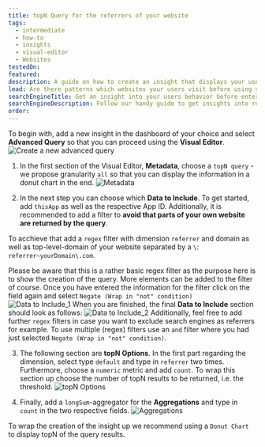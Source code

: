 ```yaml
---
title: topN Query for the referrers of your website
tags:
  - intermediate
  - how-to
  - insights
  - visual-editor
  - Websites
testedOn:
featured:
description: A guide on how to create an insight that displays your users´ referrers before accessing your website.
lead: Are there patterns which websites your users visit before using your homepage? Here is our guide for getting a handy insight into just that.
searchEngineTitle: Get an insight into your users behavior before entering your homepage.
searchEngineDescription: Follow our handy guide to get insights into referrers of your website and improve your understandings of your users.
order:
---
```


To begin with, add a new insight in the dashboard of your choice and select **Advanced Query** so that you can proceed using the **Visual Editor**.
    ![Create a new advanced query](/docs/images/Referrers_1.png)

1. In the first section of the Visual Editor, **Metadata**, choose a `topN query` - we propose granularity `all` so that you can display the information in a donut chart in the end.
    ![Metadata](/docs/images/Referrers_2.png)

2. In the next step you can choose which **Data to Include**. To get started, add `thisApp` as well as the respective App ID. Additionally, it is recommended to add a filter to **avoid that parts of your own website are returned by the query**.

To acchieve that add a `regex` filter with dimension `referrer` and domain as well as top-level-domain of your website separated by a `\`: `referrer~yourDomain\.com`.

Please be aware that this is a rather basic regex filter as the purpose here is to show the creation of the query. More elements can be added to the filter of course.
Once you have entered the information for the filter click on the field again and select `Negate (Wrap in "not" condition)`
![Data to Include_1](/docs/images/Referrers_3a.png)
When you are finished, the final **Data to Include** section should look as follows:
![Data to Include_2](/docs/images/Referrers_3b.png)
Additionally, feel free to add further `regex` filters in case you want to exclude search engines as referrers for example. To use multiple (regex) filters use an `and` filter where you had just selected `Negate (Wrap in "not" condition)`.
 
3. The following section are **topN Options**. In the first part regarding the dimension, select type `default` and type in `referrer` two times. Furthermore, choose a `numeric` metric and add `count`. To wrap this section up choose the number of topN results to be returned, i.e. the threshold.
![topN Options](/docs/images/Referrers_4.png)

4. Finally, add a `longSum`-aggregator for the **Aggregations** and type in `count` in the two respective fields.
![Aggregations](/docs/images/Referrers_5.png)

To wrap the creation of the insight up we recommend using a `Donut Chart` to display topN of the query results.
